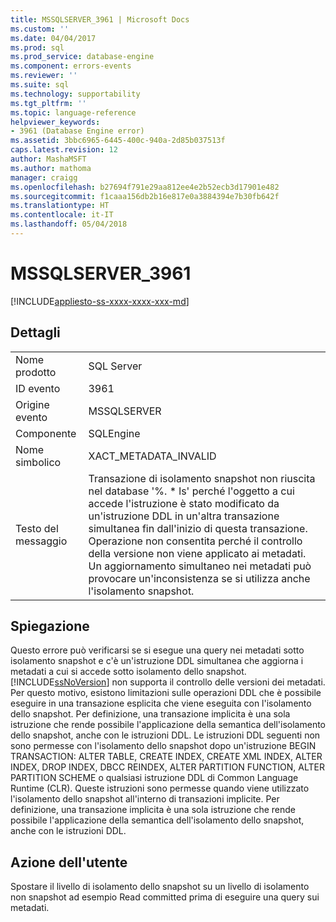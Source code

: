 ```yaml
---
title: MSSQLSERVER_3961 | Microsoft Docs
ms.custom: ''
ms.date: 04/04/2017
ms.prod: sql
ms.prod_service: database-engine
ms.component: errors-events
ms.reviewer: ''
ms.suite: sql
ms.technology: supportability
ms.tgt_pltfrm: ''
ms.topic: language-reference
helpviewer_keywords:
- 3961 (Database Engine error)
ms.assetid: 3bbc6965-6445-400c-940a-2d85b037513f
caps.latest.revision: 12
author: MashaMSFT
ms.author: mathoma
manager: craigg
ms.openlocfilehash: b27694f791e29aa812ee4e2b52ecb3d17901e482
ms.sourcegitcommit: f1caaa156db2b16e817e0a3884394e7b30fb642f
ms.translationtype: HT
ms.contentlocale: it-IT
ms.lasthandoff: 05/04/2018
---
```

# <a name="mssqlserver3961"></a>MSSQLSERVER_3961
[!INCLUDE[appliesto-ss-xxxx-xxxx-xxx-md](../../includes/appliesto-ss-xxxx-xxxx-xxx-md.md)]
  
## <a name="details"></a>Dettagli  
  
|||  
|-|-|  
|Nome prodotto|SQL Server|  
|ID evento|3961|  
|Origine evento|MSSQLSERVER|  
|Componente|SQLEngine|  
|Nome simbolico|XACT_METADATA_INVALID|  
|Testo del messaggio|Transazione di isolamento snapshot non riuscita nel database '%. * ls' perché l'oggetto a cui accede l'istruzione è stato modificato da un'istruzione DDL in un'altra transazione simultanea fin dall'inizio di questa transazione.  Operazione non consentita perché il controllo della versione non viene applicato ai metadati. Un aggiornamento simultaneo nei metadati può provocare un'inconsistenza se si utilizza anche l'isolamento snapshot.|  
  
## <a name="explanation"></a>Spiegazione  
Questo errore può verificarsi se si esegue una query nei metadati sotto isolamento snapshot e c'è un'istruzione DDL simultanea che aggiorna i metadati a cui si accede sotto isolamento dello snapshot. [!INCLUDE[ssNoVersion](../../includes/ssnoversion-md.md)] non supporta il controllo delle versioni dei metadati. Per questo motivo, esistono limitazioni sulle operazioni DDL che è possibile eseguire in una transazione esplicita che viene eseguita con l'isolamento dello snapshot. Per definizione, una transazione implicita è una sola istruzione che rende possibile l'applicazione della semantica dell'isolamento dello snapshot, anche con le istruzioni DDL. Le istruzioni DDL seguenti non sono permesse con l'isolamento dello snapshot dopo un'istruzione BEGIN TRANSACTION: ALTER TABLE, CREATE INDEX, CREATE XML INDEX, ALTER INDEX, DROP INDEX, DBCC REINDEX, ALTER PARTITION FUNCTION, ALTER PARTITION SCHEME o qualsiasi istruzione DDL di Common Language Runtime (CLR). Queste istruzioni sono permesse quando viene utilizzato l'isolamento dello snapshot all'interno di transazioni implicite. Per definizione, una transazione implicita è una sola istruzione che rende possibile l'applicazione della semantica dell'isolamento dello snapshot, anche con le istruzioni DDL.  
  
## <a name="user-action"></a>Azione dell'utente  
Spostare il livello di isolamento dello snapshot su un livello di isolamento non snapshot ad esempio Read committed prima di eseguire una query sui metadati.  
  
